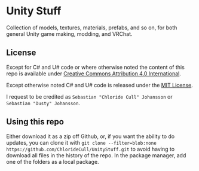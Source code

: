# Unity Stuff
Collection of models, textures, materials, prefabs, and so on, for both general Unity game making, modding, and VRChat.

## License
Except for C# and U# code or where otherwise noted the content of this repo is available under [Creative Commons Attribution 4.0 International](https://creativecommons.org/licenses/by/4.0/).

Except otherwise noted C# and U# code is released under the [MIT License](https://choosealicense.com/licenses/mit/).

I request to be credited as `Sebastian "Chloride Cull" Johansson` or `Sebastian "Dusty" Johansson`.

## Using this repo
Either download it as a zip off Github, or, if you want the ability to do updates, you can clone it with `git clone --filter=blob:none https://github.com/ChlorideCull/UnityStuff.git` to avoid having to download all files in the history of the repo.
In the package manager, add one of the folders as a local package.
